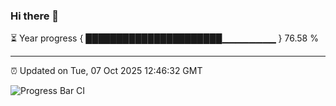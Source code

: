 ### Hi there 👋

⏳ Year progress { ██████████████████████▁▁▁▁▁▁▁▁ } 76.58 %

---

⏰ Updated on Tue, 07 Oct 2025 12:46:32 GMT

![Progress Bar CI](https://github.com/liununu/liununu/workflows/Progress%20Bar%20CI/badge.svg)
